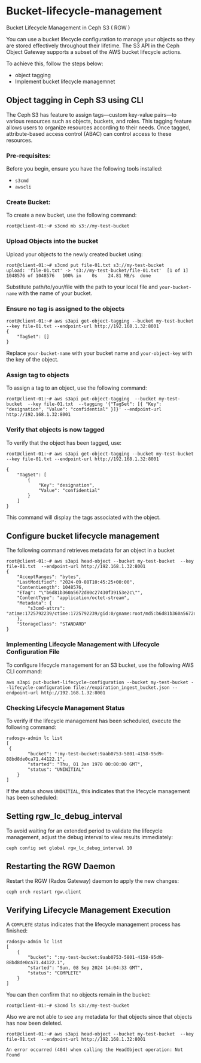 # Bucket-lifecycle-management
Bucket Lifecycle Management in Ceph S3 ( RGW )

You can use a bucket lifecycle configuration to manage your objects so they are stored effectively throughout their lifetime. The S3 API in the Ceph Object Gateway supports a subset of the AWS bucket lifecycle actions.

To achieve this, follow the steps below:

- object tagging
- Implement bucket lifecycle managemnet


## Object tagging in Ceph S3 using CLI
The Ceph S3 has feature to assign tags—custom key-value pairs—to various resources such as objects, buckets, and roles. This tagging feature allows users to organize resources according to their needs. 
Once tagged, attribute-based access control (ABAC) can control access to these resources.
### Pre-requisites:
Before you begin, ensure you have the following tools installed:
- `s3cmd`
- `awscli`

### Create Bucket:
To create a new bucket, use the following command:
```
root@client-01:~# s3cmd mb s3://my-test-bucket
```

### Upload Objects into the bucket
Upload your objects to the newly created bucket using:
```
root@client-01:~# s3cmd put file-01.txt s3://my-test-bucket
upload: 'file-01.txt' -> 's3://my-test-bucket/file-01.txt'  [1 of 1]
1048576 of 1048576   100% in    0s    24.81 MB/s  done
```
Substitute path/to/your/file with the path to your local file and `your-bucket-name` with the name of your bucket.

### Ensure no tag is assigned to the objects
```
root@client-01:~# aws s3api get-object-tagging --bucket my-test-bucket --key file-01.txt --endpoint-url http://192.168.1.32:8001
{
    "TagSet": []
}
```
Replace `your-bucket-name` with your bucket name and `your-object-key` with the key of the object.

### Assign tag to objects
To assign a tag to an object, use the following command:
```
root@client-01:~# aws s3api put-object-tagging  --bucket my-test-bucket  --key file-01.txt  --tagging '{"TagSet": [{ "Key": "designation", "Value": "confidential" }]}' --endpoint-url http://192.168.1.32:8001
```

### Verify that objects is now tagged 
To verify that the object has been tagged, use:
```
root@client-01:~# aws s3api get-object-tagging --bucket my-test-bucket --key file-01.txt --endpoint-url http://192.168.1.32:8001

{
    "TagSet": [
        {
            "Key": "designation",
            "Value": "confidential"
        }
    ]
}
```
This command will display the tags associated with the object.


## Configure bucket lifecycle management
The following command retrieves metadata for an object in a bucket 

```
root@client-01:~# aws s3api head-object --bucket my-test-bucket  --key file-01.txt  --endpoint-url http://192.168.1.32:8001 
{
    "AcceptRanges": "bytes",
    "LastModified": "2024-09-08T10:45:25+00:00",
    "ContentLength": 1048576,
    "ETag": "\"b6d81b360a5672d80c27430f39153e2c\"",
    "ContentType": "application/octet-stream",
    "Metadata": {
        "s3cmd-attrs": "atime:1725792239/ctime:1725792239/gid:0/gname:root/md5:b6d81b360a5672d80c27430f39153e2c/mode:33188/mtime:1725792239/uid:0/uname:root"
    },
    "StorageClass": "STANDARD"
}
```
### Implementing Lifecycle Management with Lifecycle Configuration File

To configure lifecycle management for an S3 bucket, use the following AWS CLI command:
```
aws s3api put-bucket-lifecycle-configuration --bucket my-test-bucket --lifecycle-configuration file://expiration_ingest_bucket.json --endpoint-url http://192.168.1.32:8001
```

### Checking Lifecycle Management Status
To verify if the lifecycle management has been scheduled, execute the following command:
```
radosgw-admin lc list
[
 {
        "bucket": ":my-test-bucket:9aab0753-5801-4158-95d9-88bd8de0ca71.44122.1",
        "started": "Thu, 01 Jan 1970 00:00:00 GMT",
        "status": "UNINITIAL"
    }
]
```
If the status shows `UNINITIAL`, this indicates that the lifecycle management has been scheduled:

## Setting rgw_lc_debug_interval
To avoid waiting for an extended period to validate the lifecycle management, adjust the debug interval to view results immediately:
```
ceph config set global rgw_lc_debug_interval 10
```


## Restarting the RGW Daemon
Restart the RGW (Rados Gateway) daemon to apply the new changes:
```
ceph orch restart rgw.client
```
## Verifying Lifecycle Management Execution
A `COMPLETE` status indicates that the lifecycle management process has finished:
```
radosgw-admin lc list
[
    {
        "bucket": ":my-test-bucket:9aab0753-5801-4158-95d9-88bd8de0ca71.44122.1",
        "started": "Sun, 08 Sep 2024 14:04:33 GMT",
        "status": "COMPLETE"
    }
]
```
You can then confirm that no objects remain in the bucket:
```
root@client-01:~# s3cmd ls s3://my-test-bucket
```
Also we are not able to see any metadata for that objects since that objects has now been deleted.
```
root@client-01:~# aws s3api head-object --bucket my-test-bucket  --key file-01.txt  --endpoint-url http://192.168.1.32:8001 

An error occurred (404) when calling the HeadObject operation: Not Found
```








